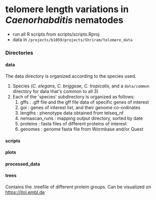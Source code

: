 # telomere length variations in *Caenorhabditis* nematodes

- run all R scripts from scripts/scripts.Rproj
- data in `/projects/b1059/projects/Shriram/telomere_data`



### Directories

#### data
The data directory is organized according to the species used. 

1. Species (_C. elegans_, _C. briggsae_, _C. tropicalis_, and a `data/common` directory for data that's common to all 3)
2. Each of the 'species' subdirectory is organized as follows: 
   1. gffs : .gff file and the gff file data of specific genes of interest 
   2. goi : genes of interest list, and their genome co-ordinates
   3. lengths : phenotype data obtained from telseq_nf
   4. nemascan_runs : mapping output directory, sorted by date
   5. proteins : fasta files of different proteins of interest
   6. genomes : genome fasta file from Wormbase and/or Quest

#### scripts

#### plots

#### processed_data

#### trees

Contains the .treefile of different protein groups. Can be visualized on https://itol.embl.de